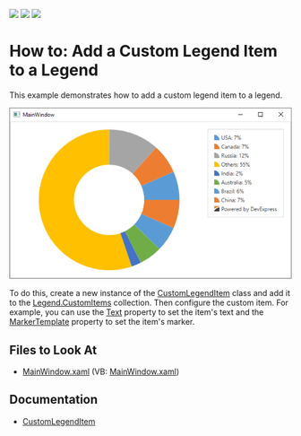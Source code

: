 <!-- default badges list -->
![](https://img.shields.io/endpoint?url=https://codecentral.devexpress.com/api/v1/VersionRange/128568410/22.2.2%2B)
[![](https://img.shields.io/badge/Open_in_DevExpress_Support_Center-FF7200?style=flat-square&logo=DevExpress&logoColor=white)](https://supportcenter.devexpress.com/ticket/details/T377606)
[![](https://img.shields.io/badge/📖_How_to_use_DevExpress_Examples-e9f6fc?style=flat-square)](https://docs.devexpress.com/GeneralInformation/403183)
<!-- default badges end -->
# How to: Add a Custom Legend Item to a Legend


This example demonstrates how to add a custom legend item to a legend.

![custom-legend-item-in-a-legend](img/custom-legend-item-in-a-legend.png)

To do this, create a new instance of the [CustomLegendItem](https://docs.devexpress.com/WPF/DevExpress.Xpf.Charts.CustomLegendItem) class and add it to the [Legend.CustomItems](https://docs.devexpress.com/WPF/DevExpress.Xpf.Charts.Legend.CustomItems) collection. Then configure the custom item. For example, you can use the [Text](https://docs.devexpress.com/WPF/DevExpress.Xpf.Charts.CustomLegendItem.Text) property to set the item's text and the [MarkerTemplate](https://docs.devexpress.com/WPF/DevExpress.Xpf.Charts.CustomLegendItem.MarkerTemplate) property to set the item's marker.


<!-- default file list -->
## Files to Look At

* [MainWindow.xaml](./CS/CustomLegendItemSample/MainWindow.xaml) (VB: [MainWindow.xaml](./VB/CustomLegendItemSample/MainWindow.xaml))
<!-- default file list end -->

## Documentation 

- [CustomLegendItem](https://docs.devexpress.com/WPF/DevExpress.Xpf.Charts.CustomLegendItem)
